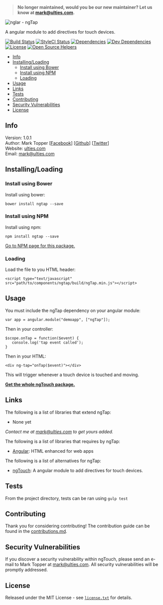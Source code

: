 > __No longer maintained, would you be our new maintainer? Let us know at [mark@ulties.com](mailto:mark@ulties.com).__

![nglar - ngTap](https://raw.githubusercontent.com/nglar/ngTap/master/resources/logo.png)

A angular module to add directives for touch devices.

[![Build Status](https://travis-ci.org/nglar/ngTap.svg?branch=master)](https://travis-ci.org/nglar/ngTap)
[![StyleCI Status](https://styleci.io/repos/30239459/shield?style=flat)](https://styleci.io/repos/30239459)
[![Dependencies](https://img.shields.io/david/nglar/ngTap.svg)](https://github.com/nglar/ngTap)
[![Dev Dependencies](https://img.shields.io/david/dev/nglar/ngTap.svg)](https://github.com/nglar/ngTap)
[![License](https://img.shields.io/bower/l/ngTap.svg)](https://github.com/nglar/ngTap)
[![Open Source Helpers](https://www.codetriage.com/nglar/ngtap/badges/users.svg)](https://www.codetriage.com/nglar/ngtap)

* [Info](#info)
* [Installing/Loading](#installingloading)
    * [Install using Bower](#install-using-bower)
    * [Install using NPM](#install-using-npm)
    * [Loading](#loading)
* [Usage](#usage)
* [Links](#links)
* [Tests](#tests)
* [Contributing](#contributing)
* [Security Vulnerabilities](#security-vulnerabilities)
* [License](#license)

## Info

Version: 1.0.1    
Author: Mark Topper [[Facebook](https://facebook.com/marktopper)] [[Github](https://github.com/marktopper)] [[Twitter](https://twitter.com/webman.io)]    
Website: [ulties.com](https://ulties.com)    
Email: [mark@ulties.com](mailto:mark@ulties.com)

## Installing/Loading

### Install using Bower

Install using bower:
```
bower install ngtap --save
```

### Install using NPM

Install using npm:
```
npm install ngtap --save
```

[Go to NPM page for this package.](https://www.npmjs.com/package/ngtap)

### Loading

Load the file to you HTML header:
```
<script type="text/javascript" src="path/to/components/ngtap/build/ngTap.min.js"></script>
```

## Usage

You must include the ngTap dependency on your angular module:
````
var app = angular.module("demoapp", ["ngTap"]);
````

Then in your controller:

```
$scope.onTap = function($event) {
   console.log('tap event called');
}
```

Then in your HTML:
```
<div ng-tap="onTap($event)"></div>
```

This will trigger whenever a touch device is touched and moving.

[__Get the whole ngTouch package.__](https://github.com/nglar/ngTouch)

## Links

The following is a list of libraries that extend ngTap:

 * None yet

*Contact me at [mark@ulties.com](mailto:mark@ulties.com) to get yours added.*

The following is a list of libraries that requires by ngTap:

 * [Angular](https://github.com/angular/angular.js):
HTML enhanced for web apps

The following is a list of alternatives for ngTap:
* [ngTouch](https://github.com/nglar/ngTouch):
A angular module to add directives for touch devices.

## Tests

From the project directory, tests can be ran using `gulp test`

## Contributing

Thank you for considering contributing! The contribution guide can be found in the [contributions.md](https://github.com/nglar/ngTap/blob/master/contributions.md).

## Security Vulnerabilities

If you discover a security vulnerability within ngTouch, please send an e-mail to Mark Topper at [mark@ulties.com](mailto:mark@ulties.com). All security vulnerabilities will be promptly addressed.

## License

Released under the MIT License - see [`license.txt`](https://github.com/nglar/ngTap/blob/master/license) for details.
